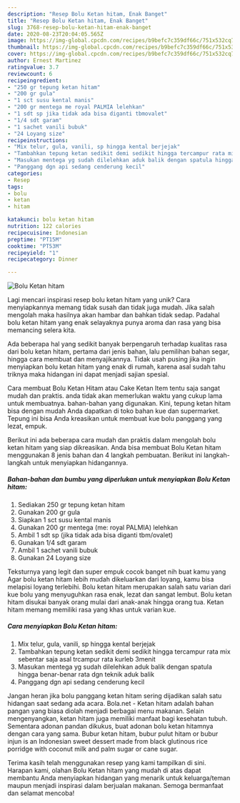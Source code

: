 ```yaml
---
description: "Resep Bolu Ketan hitam, Enak Banget"
title: "Resep Bolu Ketan hitam, Enak Banget"
slug: 3768-resep-bolu-ketan-hitam-enak-banget
date: 2020-08-23T20:04:05.565Z
image: https://img-global.cpcdn.com/recipes/b9befc7c359df66c/751x532cq70/bolu-ketan-hitam-foto-resep-utama.jpg
thumbnail: https://img-global.cpcdn.com/recipes/b9befc7c359df66c/751x532cq70/bolu-ketan-hitam-foto-resep-utama.jpg
cover: https://img-global.cpcdn.com/recipes/b9befc7c359df66c/751x532cq70/bolu-ketan-hitam-foto-resep-utama.jpg
author: Ernest Martinez
ratingvalue: 3.7
reviewcount: 6
recipeingredient:
- "250 gr tepung ketan hitam"
- "200 gr gula"
- "1 sct susu kental manis"
- "200 gr mentega me royal PALMIA lelehkan"
- "1 sdt sp jika tidak ada bisa diganti tbmovalet"
- "1/4 sdt garam"
- "1 sachet vanili bubuk"
- "24 Loyang size"
recipeinstructions:
- "Mix telur, gula, vanili, sp hingga kental berjejak"
- "Tambahkan tepung ketan sedikit demi sedikit hingga tercampur rata mix sebentar saja asal trcampur rata kurleb 3menit"
- "Masukan mentega yg sudah dilelehkan aduk balik dengan spatula hingga benar-benar rata dgn teknik aduk balik"
- "Panggang dgn api sedang cenderung kecil"
categories:
- Resep
tags:
- bolu
- ketan
- hitam

katakunci: bolu ketan hitam 
nutrition: 122 calories
recipecuisine: Indonesian
preptime: "PT15M"
cooktime: "PT53M"
recipeyield: "1"
recipecategory: Dinner

---
```



![Bolu Ketan hitam](https://img-global.cpcdn.com/recipes/b9befc7c359df66c/751x532cq70/bolu-ketan-hitam-foto-resep-utama.jpg)

Lagi mencari inspirasi resep bolu ketan hitam yang unik? Cara menyiapkannya memang tidak susah dan tidak juga mudah. Jika salah mengolah maka hasilnya akan hambar dan bahkan tidak sedap. Padahal bolu ketan hitam yang enak selayaknya punya aroma dan rasa yang bisa memancing selera kita.

Ada beberapa hal yang sedikit banyak berpengaruh terhadap kualitas rasa dari bolu ketan hitam, pertama dari jenis bahan, lalu pemilihan bahan segar, hingga cara membuat dan menyajikannya. Tidak usah pusing jika ingin menyiapkan bolu ketan hitam yang enak di rumah, karena asal sudah tahu triknya maka hidangan ini dapat menjadi sajian spesial.

Cara membuat Bolu Ketan Hitam atau Cake Ketan Item tentu saja sangat mudah dan praktis. anda tidak akan memerlukan waktu yang cukup lama untuk membuatnya. bahan-bahan yang digunakan. Kini, tepung ketan hitam bisa dengan mudah Anda dapatkan di toko bahan kue dan supermarket. Tepung ini bisa Anda kreasikan untuk membuat kue bolu panggang yang lezat, empuk.


Berikut ini ada beberapa cara mudah dan praktis dalam mengolah bolu ketan hitam yang siap dikreasikan. Anda bisa membuat Bolu Ketan hitam menggunakan 8 jenis bahan dan 4 langkah pembuatan. Berikut ini langkah-langkah untuk menyiapkan hidangannya.

<!--inarticleads1-->

##### Bahan-bahan dan bumbu yang diperlukan untuk menyiapkan Bolu Ketan hitam:

1. Sediakan 250 gr tepung ketan hitam
1. Gunakan 200 gr gula
1. Siapkan 1 sct susu kental manis
1. Gunakan 200 gr mentega (me: royal PALMIA) lelehkan
1. Ambil 1 sdt sp (jika tidak ada bisa diganti tbm/ovalet)
1. Gunakan 1/4 sdt garam
1. Ambil 1 sachet vanili bubuk
1. Gunakan 24 Loyang size


Teksturnya yang legit dan super empuk cocok banget nih buat kamu yang Agar bolu ketan hitam lebih mudah dikeluarkan dari loyang, kamu bisa melapisi loyang terlebihi. Bolu ketan hitam merupakan salah satu varian dari kue bolu yang menyuguhkan rasa enak, lezat dan sangat lembut. Bolu ketan hitam disukai banyak orang mulai dari anak-anak hingga orang tua. Ketan hitam memang memiliki rasa yang khas untuk varian kue. 

<!--inarticleads2-->

##### Cara menyiapkan Bolu Ketan hitam:

1. Mix telur, gula, vanili, sp hingga kental berjejak
1. Tambahkan tepung ketan sedikit demi sedikit hingga tercampur rata mix sebentar saja asal trcampur rata kurleb 3menit
1. Masukan mentega yg sudah dilelehkan aduk balik dengan spatula hingga benar-benar rata dgn teknik aduk balik
1. Panggang dgn api sedang cenderung kecil


Jangan heran jika bolu panggang ketan hitam sering dijadikan salah satu hidangan saat sedang ada acara. Bola.net - Ketan hitam adalah bahan pangan yang biasa diolah menjadi berbagai menu makanan. Selain mengenyangkan, ketan hitam juga memiliki manfaat bagi kesehatan tubuh. Sementara adonan pandan dikukus, buat adonan bolu ketan hitamnya dengan cara yang sama. Bubur ketan hitam, bubur pulut hitam or bubur injun is an Indonesian sweet dessert made from black glutinous rice porridge with coconut milk and palm sugar or cane sugar. 

Terima kasih telah menggunakan resep yang kami tampilkan di sini. Harapan kami, olahan Bolu Ketan hitam yang mudah di atas dapat membantu Anda menyiapkan hidangan yang menarik untuk keluarga/teman maupun menjadi inspirasi dalam berjualan makanan. Semoga bermanfaat dan selamat mencoba!
